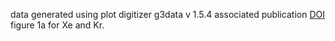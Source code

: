 data generated using plot digitizer g3data v 1.5.4
associated publication [DOI](https://doi.org/10.1002/ange.201602287)
figure 1a for Xe and Kr.
